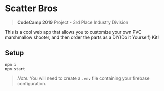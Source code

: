 # Scatter Bros

> **CodeCamp 2019** Project - 3rd Place Industry Division

This is a cool web app that allows you to customize your own PVC marshmallow shooter, and then order the parts as a DIY(Do it Yourself) Kit!

## Setup
```
npm i
npm start
```
> *Note:* You will need to create a `.env` file containing your firebase configuration.


